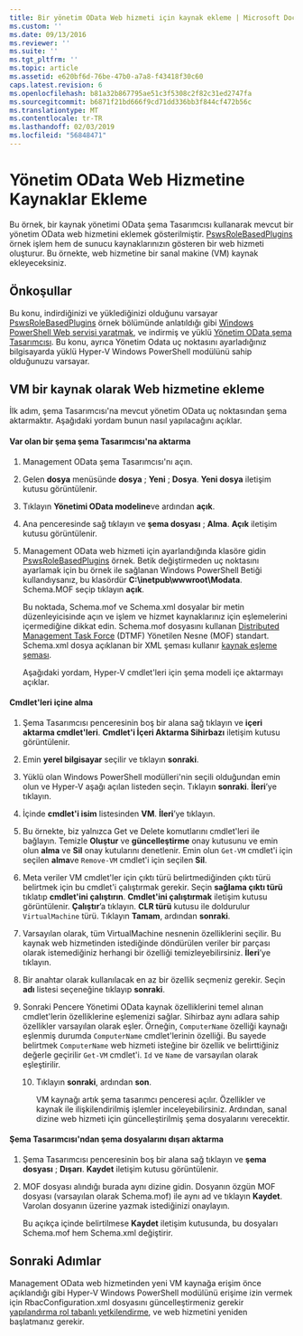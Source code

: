 ```yaml
---
title: Bir yönetim OData Web hizmeti için kaynak ekleme | Microsoft Docs
ms.custom: ''
ms.date: 09/13/2016
ms.reviewer: ''
ms.suite: ''
ms.tgt_pltfrm: ''
ms.topic: article
ms.assetid: e620bf6d-76be-47b0-a7a8-f43418f30c60
caps.latest.revision: 6
ms.openlocfilehash: b81a32b867795ae51c3f5308c2f82c31ed2747fa
ms.sourcegitcommit: b6871f21bd666f9cd71dd336bb3f844cf472b56c
ms.translationtype: MT
ms.contentlocale: tr-TR
ms.lasthandoff: 02/03/2019
ms.locfileid: "56848471"
---
```

# <a name="adding-resources-to-a-management-odata-web-service"></a>Yönetim OData Web Hizmetine Kaynaklar Ekleme

Bu örnek, bir kaynak yönetimi OData şema Tasarımcısı kullanarak mevcut bir yönetim OData web hizmetini eklemek gösterilmiştir. [PswsRoleBasedPlugins](https://code.msdn.microsoft.com:443/windowsdesktop/PswsRoleBasedPlugins-9c79b75a) örnek işlem hem de sunucu kaynaklarınızın gösteren bir web hizmeti oluşturur. Bu örnekte, web hizmetine bir sanal makine (VM) kaynak ekleyeceksiniz.

## <a name="prerequisites"></a>Önkoşullar

Bu konu, indirdiğinizi ve yüklediğinizi olduğunu varsayar [PswsRoleBasedPlugins](https://code.msdn.microsoft.com:443/windowsdesktop/PswsRoleBasedPlugins-9c79b75a) örnek bölümünde anlatıldığı gibi [Windows PowerShell Web servisi yaratmak](./creating-a-management-odata-web-service.md), ve indirmiş ve yüklü [Yönetim OData şema Tasarımcısı](https://marketplace.visualstudio.com/items?itemName=jlisc0.ManagementODataSchemaDesigner). Bu konu, ayrıca Yönetim Odata uç noktasını ayarladığınız bilgisayarda yüklü Hyper-V Windows PowerShell modülünü sahip olduğunuzu varsayar.

## <a name="adding-vm-as-a-resource-to-the-web-service"></a>VM bir kaynak olarak Web hizmetine ekleme

İlk adım, şema Tasarımcısı'na mevcut yönetim OData uç noktasından şema aktarmaktır. Aşağıdaki yordam bunun nasıl yapılacağını açıklar.

#### <a name="importing-an-existing-schema-into-the-schema-designer"></a>Var olan bir şema şema Tasarımcısı'na aktarma

1. Management OData şema Tasarımcısı'nı açın.

2. Gelen **dosya** menüsünde **dosya** ; **Yeni** ; **Dosya**. **Yeni dosya** iletişim kutusu görüntülenir.

3. Tıklayın **Yönetimi OData modeline**ve ardından **açık**.

4. Ana penceresinde sağ tıklayın ve **şema dosyası** ; **Alma**. **Açık** iletişim kutusu görüntülenir.

5. Management OData web hizmeti için ayarlandığında klasöre gidin [PswsRoleBasedPlugins](https://code.msdn.microsoft.com:443/windowsdesktop/PswsRoleBasedPlugins-9c79b75a) örnek. Betik değiştirmeden uç noktasını ayarlamak için bu örnek ile sağlanan Windows PowerShell Betiği kullandıysanız, bu klasördür **C:\inetpub\wwwroot\Modata**. Schema.MOF seçip tıklayın **açık**.

   Bu noktada, Schema.mof ve Schema.xml dosyalar bir metin düzenleyicisinde açın ve işlem ve hizmet kaynaklarınız için eşlemelerini içermediğine dikkat edin. Schema.mof dosyasını kullanan [Distributed Management Task Force](https://www.dmtf.org/) (DTMF) Yönetilen Nesne (MOF) standart. Schema.xml dosya açıklanan bir XML şeması kullanır [kaynak eşleme şeması](./resource-mapping-schema.md).

   Aşağıdaki yordam, Hyper-V cmdlet'leri için şema modeli içe aktarmayı açıklar.

#### <a name="importing-cmdlets-into-the-schema"></a>Cmdlet'leri içine alma

1. Şema Tasarımcısı penceresinin boş bir alana sağ tıklayın ve **içeri aktarma cmdlet'leri**. **Cmdlet'i İçeri Aktarma Sihirbazı** iletişim kutusu görüntülenir.

2. Emin **yerel bilgisayar** seçilir ve tıklayın **sonraki**.

3. Yüklü olan Windows PowerShell modülleri'nin seçili olduğundan emin olun ve Hyper-V aşağı açılan listeden seçin. Tıklayın **sonraki**. **İleri**’ye tıklayın.

4. İçinde **cmdlet'i isim** listesinden **VM**. **İleri**’ye tıklayın.

5. Bu örnekte, biz yalnızca Get ve Delete komutlarını cmdlet'leri ile bağlayın. Temizle **Oluştur** ve **güncelleştirme** onay kutusunu ve emin olun **alma** ve **Sil** onay kutularını denetlenir. Emin olun `Get-VM` cmdlet'i için seçilen **alma**ve `Remove-VM` cmdlet'i için seçilen **Sil**.

6. Meta veriler VM cmdlet'ler için çıktı türü belirtmediğinden çıktı türü belirtmek için bu cmdlet'i çalıştırmak gerekir. Seçin **sağlama çıktı türü** tıklatıp **cmdlet'ini çalıştırın**. **Cmdlet'ini çalıştırmak** iletişim kutusu görüntülenir. **Çalıştır**’a tıklayın. **CLR türü** kutusu ile doldurulur `VirtualMachine` türü. Tıklayın **Tamam**, ardından **sonraki**.

7. Varsayılan olarak, tüm VirtualMachine nesnenin özelliklerini seçilir. Bu kaynak web hizmetinden istediğinde döndürülen veriler bir parçası olarak istemediğiniz herhangi bir özelliği temizleyebilirsiniz. **İleri**’ye tıklayın.

8. Bir anahtar olarak kullanılacak en az bir özellik seçmeniz gerekir. Seçin **adı** listesi seçeneğine tıklayıp **sonraki**.

9. Sonraki Pencere Yönetimi OData kaynak özelliklerini temel alınan cmdlet'lerin özelliklerine eşlemenizi sağlar. Sihirbaz aynı adlara sahip özellikler varsayılan olarak eşler. Örneğin, `ComputerName` özelliği kaynağı eşlenmiş durumda `ComputerName` cmdlet'lerinin özelliği.  Bu sayede belirtmek `ComputerName` web hizmeti isteğine bir özellik ve belirttiğiniz değerle geçirilir `Get-VM` cmdlet'i. `Id` ve `Name` de varsayılan olarak eşleştirilir.

   10. Tıklayın **sonraki**, ardından **son**.

       VM kaynağı artık şema tasarımcı penceresi açılır. Özellikler ve kaynak ile ilişkilendirilmiş işlemler inceleyebilirsiniz. Ardından, sanal dizine web hizmeti için güncelleştirilmiş şema dosyalarını verecektir.

#### <a name="exporting-schema-files-from-the-schema-designer"></a>Şema Tasarımcısı'ndan şema dosyalarını dışarı aktarma

1. Şema Tasarımcısı penceresinin boş bir alana sağ tıklayın ve **şema dosyası** ; **Dışarı**. **Kaydet** iletişim kutusu görüntülenir.

2. MOF dosyası alındığı burada aynı dizine gidin. Dosyanın özgün MOF dosyası (varsayılan olarak Schema.mof) ile aynı ad ve tıklayın **Kaydet**. Varolan dosyanın üzerine yazmak istediğinizi onaylayın.

   Bu açıkça içinde belirtilmese **Kaydet** iletişim kutusunda, bu dosyaları Schema.mof hem Schema.xml değiştirir.

## <a name="next-steps"></a>Sonraki Adımlar

Management OData web hizmetinden yeni VM kaynağa erişim önce açıklandığı gibi Hyper-V Windows PowerShell modülünü erişime izin vermek için RbacConfiguration.xml dosyasını güncelleştirmeniz gerekir [yapılandırma rol tabanlı yetkilendirme](./configuring-role-based-authorization.md), ve web hizmetini yeniden başlatmanız gerekir.